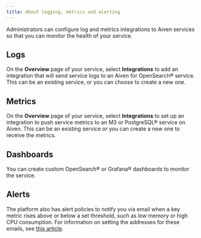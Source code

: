 ```yaml
---
title: About logging, metrics and alerting
---
```


Administrators can configure log and metrics integrations to Aiven
services so that you can monitor the health of your service.

## Logs

On the **Overview** page of your service, select **Integrations** to add
an integration that will send service logs to an Aiven for OpenSearch®
service. This can be an existing service, or you can choose to create a
new one.

## Metrics

On the **Overview** page of your service, select **Integrations** to set
up an integration to push service metrics to an M3 or
PostgreSQL® service on Aiven. This can be an existing service or you can
create a new one to receive the metrics.

## Dashboards

You can create custom OpenSearch® or Grafana® dashboards to monitor the
service.

## Alerts

The platform also has alert policies to notify you via email when a key
metric rises above or below a set threshold, such as low memory or high
CPU consumption. For information on setting the addresses for these
emails, see
[this article](/docs/platform/howto/technical-emails).
